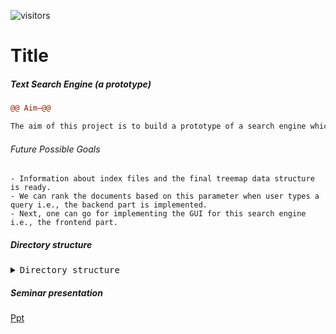 ![visitors](https://visitor-badge.glitch.me/badge?page_id=Soham-coder-search_engine)

# Title

##### Text Search Engine (a prototype)

```diff
@@ Aim—@@

The aim of this project is to build a prototype of a search engine which will work on millions of wikipedia pages (which are in xml format) and retrieve the top 10 relevant Wikipedia documents that matches the input query of user. This takes Wikipedia corpus in XML format which is available at Wikipedia.org as input. Then it indices millions of Wikipedia pages involving a comparable number of distinct terms. Given a query, it retrieves relevant ranked documents and their titles using index. This project uses OOPs concepts.
```
###### Future Possible Goals

    - Information about index files and the final treemap data structure is ready. 
    - We can rank the documents based on this parameter when user types a query i.e., the backend part is implemented.
    - Next, one can go for implementing the GUI for this search engine i.e., the frontend part.



##### Directory structure

<details><summary><tt> Directory structure </tt></summary>
<p>

- .
   - [README.md](README.md)
   - __SearchEngine__
     - [SpamServerMinimal.iml](SearchEngine/SpamServerMinimal.iml)
     - [pom.xml](SearchEngine/pom.xml)
     - __src__
       - __main__
         - __input__
           - [2000pages.dat](SearchEngine/src/main/input/2000pages.dat)
           - [newfile.dat](SearchEngine/src/main/input/newfile.dat)
           - [sample.xml](SearchEngine/src/main/input/sample.xml)
         - __java__
           - __com__
             - __soham__
               - __searchengine__
                 - __config__
                   - [StopWordsConfig.java](SearchEngine/src/main/java/com/soham/searchengine/config/StopWordsConfig.java)
                   - [WikiPageParsingConstants.java](SearchEngine/src/main/java/com/soham/searchengine/config/WikiPageParsingConstants.java)
                   - [XMLPageConfig.java](SearchEngine/src/main/java/com/soham/searchengine/config/XMLPageConfig.java)
                 - __model__
                   - [KeyWord.java](SearchEngine/src/main/java/com/soham/searchengine/model/KeyWord.java)
                   - [MergeLine.java](SearchEngine/src/main/java/com/soham/searchengine/model/MergeLine.java)
                   - [WikiPage.java](SearchEngine/src/main/java/com/soham/searchengine/model/WikiPage.java)
                 - __search__
                   - [DocDetails.java](SearchEngine/src/main/java/com/soham/searchengine/search/DocDetails.java)
                   - [PostingList.java](SearchEngine/src/main/java/com/soham/searchengine/search/PostingList.java)
                   - [QueryWord.java](SearchEngine/src/main/java/com/soham/searchengine/search/QueryWord.java)
                   - [SearchMain.java](SearchEngine/src/main/java/com/soham/searchengine/search/SearchMain.java)
                 - __services__
                   - [ExternalSort.java](SearchEngine/src/main/java/com/soham/searchengine/services/ExternalSort.java)
                   - [Main.java](SearchEngine/src/main/java/com/soham/searchengine/services/Main.java)
                   - [PageParser.java](SearchEngine/src/main/java/com/soham/searchengine/services/PageParser.java)
                   - [Stemmer.java](SearchEngine/src/main/java/com/soham/searchengine/services/Stemmer.java)
                   - [WikiSAXHandler.java](SearchEngine/src/main/java/com/soham/searchengine/services/WikiSAXHandler.java)
                 - __util__
                   - [TimeUtil.java](SearchEngine/src/main/java/com/soham/searchengine/util/TimeUtil.java)
         - __output__
           - [0\_index.txt](SearchEngine/src/main/output/0_index.txt)
           - [0\_offsets.txt](SearchEngine/src/main/output/0_offsets.txt)
           - [0\_secondry.txt](SearchEngine/src/main/output/0_secondry.txt)
           - [10\_index.txt](SearchEngine/src/main/output/10_index.txt)
           - [10\_offsets.txt](SearchEngine/src/main/output/10_offsets.txt)
           - [10\_secondry.txt](SearchEngine/src/main/output/10_secondry.txt)
           - [11\_index.txt](SearchEngine/src/main/output/11_index.txt)
           - [11\_offsets.txt](SearchEngine/src/main/output/11_offsets.txt)
           - [11\_secondry.txt](SearchEngine/src/main/output/11_secondry.txt)
           - [12\_index.txt](SearchEngine/src/main/output/12_index.txt)
           - [12\_offsets.txt](SearchEngine/src/main/output/12_offsets.txt)
           - [12\_secondry.txt](SearchEngine/src/main/output/12_secondry.txt)
           - [13\_index.txt](SearchEngine/src/main/output/13_index.txt)
           - [13\_offsets.txt](SearchEngine/src/main/output/13_offsets.txt)
           - [13\_secondry.txt](SearchEngine/src/main/output/13_secondry.txt)
           - [14\_index.txt](SearchEngine/src/main/output/14_index.txt)
           - [14\_offsets.txt](SearchEngine/src/main/output/14_offsets.txt)
           - [14\_secondry.txt](SearchEngine/src/main/output/14_secondry.txt)
           - [15\_index.txt](SearchEngine/src/main/output/15_index.txt)
           - [15\_offsets.txt](SearchEngine/src/main/output/15_offsets.txt)
           - [15\_secondry.txt](SearchEngine/src/main/output/15_secondry.txt)
           - [16\_index.txt](SearchEngine/src/main/output/16_index.txt)
           - [16\_offsets.txt](SearchEngine/src/main/output/16_offsets.txt)
           - [16\_secondry.txt](SearchEngine/src/main/output/16_secondry.txt)
           - [17\_index.txt](SearchEngine/src/main/output/17_index.txt)
           - [17\_offsets.txt](SearchEngine/src/main/output/17_offsets.txt)
           - [17\_secondry.txt](SearchEngine/src/main/output/17_secondry.txt)
           - [18\_index.txt](SearchEngine/src/main/output/18_index.txt)
           - [18\_offsets.txt](SearchEngine/src/main/output/18_offsets.txt)
           - [18\_secondry.txt](SearchEngine/src/main/output/18_secondry.txt)
           - [19\_index.txt](SearchEngine/src/main/output/19_index.txt)
           - [19\_offsets.txt](SearchEngine/src/main/output/19_offsets.txt)
           - [19\_secondry.txt](SearchEngine/src/main/output/19_secondry.txt)
           - [1\_index.txt](SearchEngine/src/main/output/1_index.txt)
           - [1\_offsets.txt](SearchEngine/src/main/output/1_offsets.txt)
           - [1\_secondry.txt](SearchEngine/src/main/output/1_secondry.txt)
           - [20\_index.txt](SearchEngine/src/main/output/20_index.txt)
           - [20\_offsets.txt](SearchEngine/src/main/output/20_offsets.txt)
           - [20\_secondry.txt](SearchEngine/src/main/output/20_secondry.txt)
           - [21\_index.txt](SearchEngine/src/main/output/21_index.txt)
           - [21\_offsets.txt](SearchEngine/src/main/output/21_offsets.txt)
           - [21\_secondry.txt](SearchEngine/src/main/output/21_secondry.txt)
           - [22\_index.txt](SearchEngine/src/main/output/22_index.txt)
           - [22\_offsets.txt](SearchEngine/src/main/output/22_offsets.txt)
           - [22\_secondry.txt](SearchEngine/src/main/output/22_secondry.txt)
           - [23\_index.txt](SearchEngine/src/main/output/23_index.txt)
           - [23\_offsets.txt](SearchEngine/src/main/output/23_offsets.txt)
           - [23\_secondry.txt](SearchEngine/src/main/output/23_secondry.txt)
           - [24\_index.txt](SearchEngine/src/main/output/24_index.txt)
           - [24\_offsets.txt](SearchEngine/src/main/output/24_offsets.txt)
           - [24\_secondry.txt](SearchEngine/src/main/output/24_secondry.txt)
           - [25\_index.txt](SearchEngine/src/main/output/25_index.txt)
           - [25\_offsets.txt](SearchEngine/src/main/output/25_offsets.txt)
           - [25\_secondry.txt](SearchEngine/src/main/output/25_secondry.txt)
           - [26\_index.txt](SearchEngine/src/main/output/26_index.txt)
           - [26\_offsets.txt](SearchEngine/src/main/output/26_offsets.txt)
           - [26\_secondry.txt](SearchEngine/src/main/output/26_secondry.txt)
           - [2\_index.txt](SearchEngine/src/main/output/2_index.txt)
           - [2\_offsets.txt](SearchEngine/src/main/output/2_offsets.txt)
           - [2\_secondry.txt](SearchEngine/src/main/output/2_secondry.txt)
           - [3\_index.txt](SearchEngine/src/main/output/3_index.txt)
           - [3\_offsets.txt](SearchEngine/src/main/output/3_offsets.txt)
           - [3\_secondry.txt](SearchEngine/src/main/output/3_secondry.txt)
           - [4\_index.txt](SearchEngine/src/main/output/4_index.txt)
           - [4\_offsets.txt](SearchEngine/src/main/output/4_offsets.txt)
           - [4\_secondry.txt](SearchEngine/src/main/output/4_secondry.txt)
           - [5\_index.txt](SearchEngine/src/main/output/5_index.txt)
           - [5\_offsets.txt](SearchEngine/src/main/output/5_offsets.txt)
           - [5\_secondry.txt](SearchEngine/src/main/output/5_secondry.txt)
           - [6\_index.txt](SearchEngine/src/main/output/6_index.txt)
           - [6\_offsets.txt](SearchEngine/src/main/output/6_offsets.txt)
           - [6\_secondry.txt](SearchEngine/src/main/output/6_secondry.txt)
           - [7\_index.txt](SearchEngine/src/main/output/7_index.txt)
           - [7\_offsets.txt](SearchEngine/src/main/output/7_offsets.txt)
           - [7\_secondry.txt](SearchEngine/src/main/output/7_secondry.txt)
           - [8\_index.txt](SearchEngine/src/main/output/8_index.txt)
           - [8\_offsets.txt](SearchEngine/src/main/output/8_offsets.txt)
           - [8\_secondry.txt](SearchEngine/src/main/output/8_secondry.txt)
           - [9\_index.txt](SearchEngine/src/main/output/9_index.txt)
           - [9\_offsets.txt](SearchEngine/src/main/output/9_offsets.txt)
           - [9\_secondry.txt](SearchEngine/src/main/output/9_secondry.txt)
           - [allWords.txt](SearchEngine/src/main/output/allWords.txt)
         - __resources__
           - [stopwords.txt](SearchEngine/src/main/resources/stopwords.txt)
   - [SeminarPresentation6920.pptx](SeminarPresentation6920.pptx)


</p>
</details>


##### Seminar presentation
[Ppt](SeminarPresentation6920.pptx)